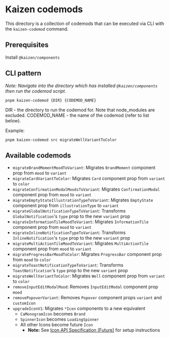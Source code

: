 
# Kaizen codemods
This directory is a collection of codemods that can be executed via CLI with the `kaizen-codemod` command.

## Prerequisites

Install `@kaizen/components`

## CLI pattern

_Note: Navigate into the directory which has installed `@kaizen/components` then run the codemod script._

```
pnpm kaizen-codemod {DIR} {CODEMOD_NAME}
```

DIR - the directory to run the codemod for. Note that node_modules are excluded.
CODEMOD_NAME - the name of the codemod (refer to list below).

Example:
```
pnpm kaizen-codemod src migrateWellVariantToColor
```

## Available codemods
- `migrateBrandMomentMoodToVariant`: Migrates `BrandMoment` component prop from `mood` to `variant`
- `migrateCardVariantToColor`: Migrates `Card` component prop from `variant` to `color`
- `migrateConfirmationModalMoodsToVariant`: Migrates `ConfirmationModal` component prop from `mood` to `variant`
- `migrateEmptyStateIllustrationTypeToVariant`: Migrates `EmptyState` component prop from `illustrationType` to `variant`
- `migrateGlobalNotificationTypeToVariant`: Transforms `GlobalNotification`'s `type` prop to the new `variant` prop
- `migrateInformationTileMoodToVariant`: Migrates `InformationTile` component prop from `mood` to `variant`
- `migrateInlineNotificationTypeToVariant`: Transforms `InlineNotification`'s `type` prop to the new `variant` prop
- `migrateMultiActionTileMoodToVariant`: Migrates `MultiActionTile` component prop from `mood` to `variant`
- `migrateProgressBarMoodToColor`: Migrates `ProgressBar` component prop from `mood` to `color`
- `migrateToastNotificationTypeToVariant`: Transforms `ToastNotification`'s `type` prop to the new `variant` prop
- `migrateWellVariantToColor`: Migrates `Well` component prop from `variant` to `color`
- `removeInputEditModalMood`: Removes `InputEditModal` component prop `mood`
- `removePopoverVariant`: Removes `Popover` component props `variant` and `customIcon`
- `upgradeIconV1`: Migrates `*Icon` components to a new equivalent
  - `CaMonogramIcon` becomes `Brand`
  - `SpinnerIcon` becomes `LoadingSpinner`
  - All other Icons become future `Icon`
    - **Note:** See [Icon API Specification (Future)](https://cultureamp.design/?path=/docs/illustrations-icon-icon-future-api-specification--docs) for setup instructions
